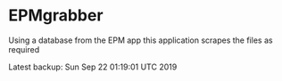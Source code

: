 # EPMgrabber
Using a database from the EPM app this application scrapes the files as required


Latest backup: Sun Sep 22 01:19:01 UTC 2019
